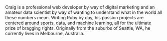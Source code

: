 Craig is a professional web developer by way of digital marketing and an amateur data scientist by way of wanting to understand what in the world all these numbers mean. Writing Ruby by day, his passion projects are centered around sports, data, and machine learning, all for the ultimate prize of bragging rights. Originally from the suburbs of Seattle, WA, he currently lives in Melbourne, Australia.